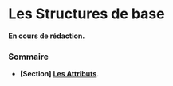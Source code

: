 # Les Structures de base

**En cours de rédaction.**

### Sommaire

 - **[Section] [Les Attributs](Les%20Attributs/README.md)**.
